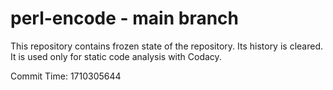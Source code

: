 # perl-encode - main branch

This repository contains frozen state of the repository.
Its history is cleared. It is used only for static code
analysis with Codacy.

Commit Time: 1710305644